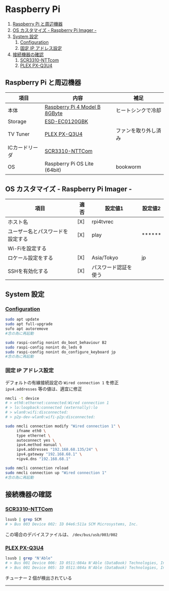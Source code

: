 # Raspberry Pi

1. [Raspberry Pi と周辺機器](#raspberry-pi-と周辺機器)
1. [OS カスタマイズ - Raspberry Pi Imager -](#os-カスタマイズ---raspberry-pi-imager)
1. [System 設定](#system-設定)
   1. [Configuration](#configuration)
   1. [固定 IP アドレス設定](#固定-ip-アドレス設定)
1. [接続機器の確認](#接続機器の確認)
   1. [SCR3310-NTTcom](#scr3310-nttcom)
   1. [PLEX PX-Q3U4](#plex-px-q3u4)

## Raspberry Pi と周辺機器

|項目|内容|補足|
|---|---|---|
|本体|[Raspberry Pi 4 Model B 8GByte](https://www.raspberrypi.com/products/raspberry-pi-4-model-b/)|ヒートシンクで冷却|
|Storage|[ESD-EC0120GBK](https://www.elecom.co.jp/products/ESD-EC0120GBK.html)||
|TV Tuner|[PLEX PX-Q3U4](http://www.plex-net.co.jp/product/px-q3u4/)|ファンを取り外し済み|
|ICカードリーダ|[SCR3310-NTTCom](https://www.ntt.com/business/services/application/authentication/jpki/download2.html)||
|OS|Raspberry Pi OS Lite (64bit)|bookworm|

## OS カスタマイズ - Raspberry Pi Imager -

|項目|適否|設定値1|設定値2|
|---|---|---|---|
|ホスト名|[X]|rpi4tvrec||
|ユーザー名とパスワードを設定する|[X]|play|******|
|Wi-Fiを設定する||||
|ロケール設定をする|[X]|Asia/Tokyo|jp|
|SSHを有効化する|[X]|パスワード認証を使う||

## System 設定

### [Configuration](https://www.raspberrypi.com/documentation/computers/configuration.html)

~~~sh
sudo apt update
sudo apt full-upgrade
sufo apt autoremove
#念の為に再起動
~~~
~~~sh
sudo raspi-config nonint do_boot_behaviour B2
sudo raspi-config nonint do_leds 0
sudo raspi-config nonint do_configure_keyboard jp
#念の為に再起動
~~~

### 固定 IP アドレス設定
デフォルトの有線接続設定の `Wired connection 1` を修正<br>
`ipv4.addresses` 等の値は、適宜に修正

~~~sh
nmcli -t device
# > eth0:ethernet:connected:Wired connection 1
# > lo:loopback:connected (externally):lo
# > wlan0:wifi:disconnected:
# > p2p-dev-wlan0:wifi-p2p:disconnected:

sudo nmcli connection modify "Wired connection 1" \
     ifname eth0 \
     type ethernet \
     autoconnect yes \
     ipv4.method manual \
     ipv4.addresses "192.168.68.135/24" \
     ipv4.gateway "192.168.68.1" \
     +ipv4.dns "192.168.68.1"

sudo nmcli connection reload
sudo nmcli connection up "Wired connection 1"
#念の為に再起動
~~~

## 接続機器の確認

### [SCR3310-NTTCom](https://www.ntt.com/business/services/application/authentication/jpki/download2.html) 

~~~sh
lsusb | grep SCM
# > Bus 003 Device 002: ID 04e6:511a SCM Microsystems, Inc.
~~~
この場合のデバイスファイルは、 `/dev/bus/usb/003/002`

### [PLEX PX-Q3U4](http://www.plex-net.co.jp/product/px-q3u4/)

~~~sh
lsusb | grep "N'Able"
# > Bus 001 Device 006: ID 0511:084a N'Able (DataBook) Technologies, Inc.
# > Bus 001 Device 005: ID 0511:084a N'Able (DataBook) Technologies, Inc.
~~~
チューナー 2 個が検出されている

---